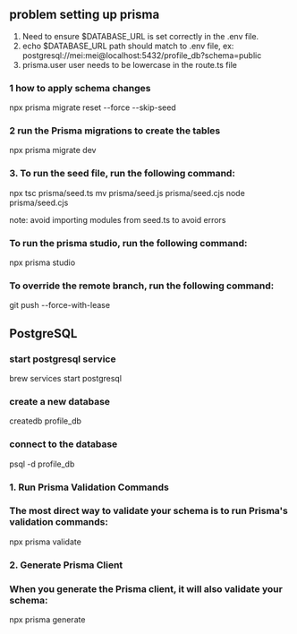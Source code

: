 ## problem setting up prisma

1. Need to ensure $DATABASE_URL is set correctly in the .env file.
2. echo $DATABASE_URL path should match to .env file, ex: postgresql://mei:mei@localhost:5432/profile_db?schema=public
3. prisma.user user needs to be lowercase in the route.ts file

### 1 how to apply schema changes

npx prisma migrate reset --force --skip-seed

### 2 run the Prisma migrations to create the tables

npx prisma migrate dev

### 3. To run the seed file, run the following command:

npx tsc prisma/seed.ts
mv prisma/seed.js prisma/seed.cjs
node prisma/seed.cjs

note: avoid importing modules from seed.ts to avoid errors

### To run the prisma studio, run the following command:

npx prisma studio

### To override the remote branch, run the following command:

git push --force-with-lease

## PostgreSQL

### start postgresql service

brew services start postgresql

### create a new database

createdb profile_db

### connect to the database

psql -d profile_db

### 1. Run Prisma Validation Commands

### The most direct way to validate your schema is to run Prisma's validation commands:

npx prisma validate

### 2. Generate Prisma Client

### When you generate the Prisma client, it will also validate your schema:

npx prisma generate
